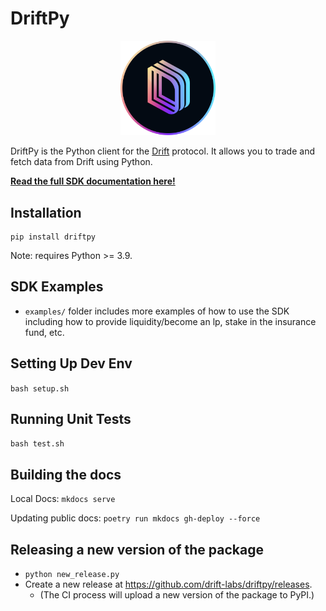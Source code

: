 # DriftPy

<div align="center">
    <img src="docs/img/drift.png" width="30%" height="30%">
</div>

DriftPy is the Python client for the [Drift](https://www.drift.trade/) protocol. It allows you to trade and fetch data from Drift using Python.

**[Read the full SDK documentation here!](https://drift-labs.github.io/driftpy/)**

## Installation

```
pip install driftpy
```

Note: requires Python >= 3.9.

## SDK Examples

- `examples/` folder includes more examples of how to use the SDK including how to provide liquidity/become an lp, stake in the insurance fund, etc.

## Setting Up Dev Env

`bash setup.sh`

## Running Unit Tests

`bash test.sh`

## Building the docs

Local Docs: `mkdocs serve` 

Updating public docs: `poetry run mkdocs gh-deploy --force`

## Releasing a new version of the package

- `python new_release.py`
- Create a new release at https://github.com/drift-labs/driftpy/releases.
  - (The CI process will upload a new version of the package to PyPI.)